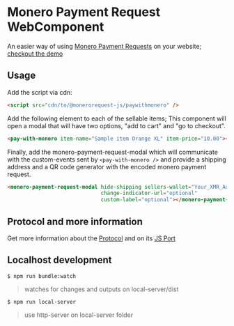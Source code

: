 # Monero Payment Request WebComponent
An easier way of using [Monero Payment Requests](https://github.com/lukeprofits/Monero_Payment_Request_Standard) on your website; [checkout the demo](https://pay-with-monero-payment-request.netlify.app/)
## Usage
Add the script via cdn:
```html
<script src="cdn/to/@monerorequest-js/paywithmonero" />
```
Add the following element to each of the sellable items; This component will open a modal that will have two options, 
"add to cart" and "go to checkout".
```html
<pay-with-monero item-name="Sample item Orange XL" item-price="10.00"></pay-with-monero>
```
Finally, add the monero-payment-request-modal which will communicate with the custom-events sent by `<pay-with-monero />`
and provide a shipping address and a QR code generator with the encoded monero payment request.
```html
<monero-payment-request-modal hide-shipping sellers-wallet="Your_XMR_Address"
                              change-indicator-url="optional" 
                              custom-label="optional"></monero-payment-request-modal>
```

## Protocol and more information
Get more information about the [Protocol](https://github.com/lukeprofits/Monero_Payment_Request_Standard) and on its [JS Port](../paymentrequest/README.md)

## Localhost development

```
$ npm run bundle:watch
```
> watches for changes and outputs on local-server/dist
```
$ npm run local-server
```
> use http-server on local-server folder
